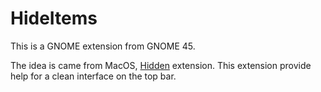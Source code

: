 # HideItems
This is a GNOME extension from GNOME 45.

The idea is came from MacOS, [Hidden](https://github.com/dwarvesf/hidden) extension.
This extension provide help for a clean interface on the top bar.
